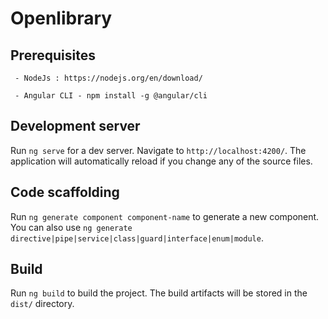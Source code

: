 # Openlibrary

  

  

## Prerequisites

```
 - NodeJs : https://nodejs.org/en/download/

 - Angular CLI - npm install -g @angular/cli
```

  

## Development server


Run `ng serve` for a dev server. Navigate to `http://localhost:4200/`. The application will automatically reload if you change any of the source files.

  

  

## Code scaffolding

  

  

Run `ng generate component component-name` to generate a new component. You can also use `ng generate directive|pipe|service|class|guard|interface|enum|module`.

  

  

## Build

  

  

Run `ng build` to build the project. The build artifacts will be stored in the `dist/` directory.

  
